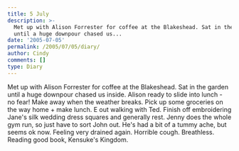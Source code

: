 ```yaml
---
title: 5 July
description: >-
  Met up with Alison Forrester for coffee at the Blakeshead. Sat in the garden
  until a huge downpour chased us...
date: '2005-07-05'
permalink: /2005/07/05/diary/
author: Cindy
comments: []
type: Diary
---
```


Met up with Alison Forrester for coffee at the Blakeshead. Sat in the garden until a huge downpour chased us inside. Alison ready to slide into lunch - no fear! Make away when the weather breaks. Pick up some groceries on the way home + make lunch. E out walking with Ted. Finish off embroidering Jane's silk wedding dress squares and generally rest. Jenny does the whole gym run, so just have to sort John out. He's had a bit of a tummy ache, but seems ok now. Feeling very drained again. Horrible cough. Breathless. Reading good book, Kensuke's Kingdom.
